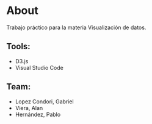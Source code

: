 # About

Trabajo práctico para la materia Visualización de datos.
</p>

## Tools:
- D3.js
- Visual Studio Code

## Team:
- Lopez Condori, Gabriel
- Viera, Alan
- Hernández, Pablo